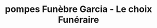 ---
title: "pompes  Funèbre Garcia - Le choix Funéraire"
url: /derval/pompes-funebre-garcia-le-choix-funeraire/
shop: directeurs de funérailles
---